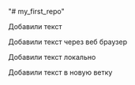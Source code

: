"# my_first_repo"  


Добавили текст


Добавили текст через веб браузер


Добавили текст локально


Добавили текст в новую ветку

